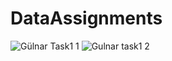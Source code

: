# DataAssignments

![Gülnar Task1 1](https://user-images.githubusercontent.com/102661815/161793980-b5214883-06f5-417c-86f8-075b7d6adb9c.PNG)
![Gulnar task1 2](https://user-images.githubusercontent.com/102661815/161793985-40f4a620-6c6f-4935-900f-3a21eb79576f.PNG)
